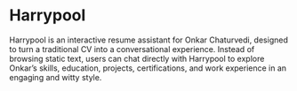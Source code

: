 # Harrypool
Harrypool is an interactive resume assistant for Onkar Chaturvedi, designed to turn a traditional CV into a conversational experience. Instead of browsing static text, users can chat directly with Harrypool to explore Onkar’s skills, education, projects, certifications, and work experience in an engaging and witty style. 
